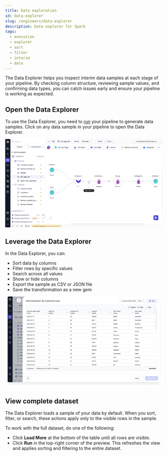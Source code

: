 ```yaml
---
title: Data exploration
id: data-explorer
slug: /engineers/data-explorer
description: Data explorer for Spark
tags:
  - execution
  - explorer
  - sort
  - filter
  - interim
  - data
---
```


The Data Explorer helps you inspect interim data samples at each stage of your pipeline. By checking column structure, reviewing sample values, and confirming data types, you can catch issues early and ensure your pipeline is working as expected.

## Open the Data Explorer

To use the Data Explorer, you need to [run](/engineers/execution/#interactive-execution) your pipeline to generate data samples. Click on any data sample in your pipeline to open the Data Explorer.

![Data sample in a pipeline](img/interim-data-samples.png)

## Leverage the Data Explorer

In the Data Explorer, you can:

- Sort data by columns
- Filter rows by specific values
- Search across all values
- Show or hide columns
- Export the sample as CSV or JSON file
- Save the transformation as a new gem

![Data_explorer](img/Data_Explorer.png)

## View complete dataset

The Data Explorer loads a sample of your data by default. When you sort, filter, or search, these actions apply only to the visible rows in the sample.

To work with the full dataset, do one of the following:

- Click **Load More** at the bottom of the table until all rows are visible.
- Click **Run** in the top-right corner of the preview. This refreshes the view and applies sorting and filtering to the entire dataset.
